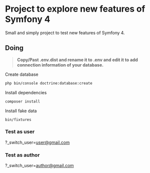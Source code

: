 # Project to explore new features of Symfony 4

Small and simply project to test new features of Symfony 4.

## Doing

> **Copy/Past .env.dist and rename it to .env and edit it to add connection information of your database.**

Create database
```sh
php bin/console doctrine:database:create
```
Install dependencies
```sh
composer install
```
Install fake data
```
bin/fixtures
```


### Test as user
?_switch_user=user@gmail.com

### Test as author
?_switch_user=author@gmail.com

